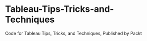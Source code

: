 # Tableau-Tips-Tricks-and-Techniques
Code for Tableau Tips, Tricks, and Techniques, Published by Packt                                                                                                                                    
